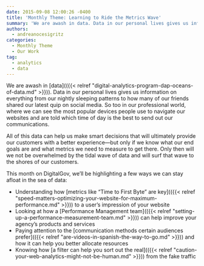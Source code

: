 ```yaml
---
date: 2015-09-08 12:00:26 -0400
title: 'Monthly Theme: Learning to Ride the Metrics Wave'
summary: 'We are awash in data. Data in our personal lives gives us information on everything from our nightly sleeping patterns to how many of our friends shared our latest quip on social media. So too in our professional world, where we can see the most popular devices people use to navigate our websites and are told'
authors:
  - andreanocesigritz
categories:
  - Monthly Theme
  - Our Work
tag:
  - analytics
  - data
---
```


We are awash in [data](({{< relref "digital-analytics-program-dap-oceans-of-data.md" >}})). Data in our personal lives gives us information on everything from our nightly sleeping patterns to how many of our friends shared our latest quip on social media. So too in our professional world, where we can see the most popular devices people use to navigate our websites and are told which time of day is the best to send out our communications.

All of this data can help us make smart decisions that will ultimately provide our customers with a better experience—but only if we know what our end goals are and what metrics we need to measure to get there. Only then will we not be overwhelmed by the tidal wave of data and will surf that wave to the shores of our customers.

This month on DigitalGov, we’ll be highlighting a few ways we can stay afloat in the sea of data:

  * Understanding how [metrics like “Time to First Byte” are key](({{< relref "speed-matters-optimizing-your-website-for-maximum-performance.md" >}})) to a user’s impression of your website
  * Looking at how a [Performance Management team](({{< relref "setting-up-a-performance-measurement-team.md" >}})) can help improve your agency’s products and services
  * Paying attention to the [communication methods certain audiences prefer](({{< relref "are-videos-in-spanish-the-way-to-go.md" >}})) and how it can help you better allocate resources
  * Knowing how [a filter can help you sort out the real](({{< relref "caution-your-web-analytics-might-not-be-human.md" >}})) from the fake traffic